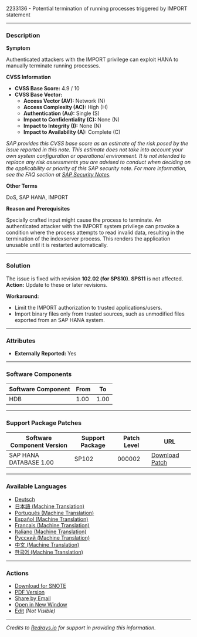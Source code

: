 2233136 - Potential termination of running processes triggered by IMPORT statement

---

### Description

**Symptom**

Authenticated attackers with the IMPORT privilege can exploit HANA to manually terminate running processes.

**CVSS Information**

- **CVSS Base Score:** 4.9 / 10
- **CVSS Base Vector:**
  - **Access Vector (AV):** Network (N)
  - **Access Complexity (AC):** High (H)
  - **Authentication (Au):** Single (S)
  - **Impact to Confidentiality (C):** None (N)
  - **Impact to Integrity (I):** None (N)
  - **Impact to Availability (A):** Complete (C)

_SAP provides this CVSS base score as an estimate of the risk posed by the issue reported in this note. This estimate does not take into account your own system configuration or operational environment. It is not intended to replace any risk assessments you are advised to conduct when deciding on the applicability or priority of this SAP security note. For more information, see the FAQ section at [SAP Security Notes](https://me.sap.com/securitynotes)._

**Other Terms**

DoS, SAP HANA, IMPORT

**Reason and Prerequisites**

Specially crafted input might cause the process to terminate. An authenticated attacker with the IMPORT system privilege can provoke a condition where the process attempts to read invalid data, resulting in the termination of the indexserver process. This renders the application unusable until it is restarted automatically.

---

### Solution

The issue is fixed with revision **102.02 (for SPS10)**. **SPS11** is not affected.  
**Action:** Update to these or later revisions.

**Workaround:**

- Limit the IMPORT authorization to trusted applications/users.
- Import binary files only from trusted sources, such as unmodified files exported from an SAP HANA system.

---

### Attributes

- **Externally Reported:** Yes

---

### Software Components

| Software Component | From | To  |
|--------------------|------|-----|
| HDB                | 1.00 | 1.00 |

---

### Support Package Patches

| Software Component Version | Support Package | Patch Level | URL                                                                                                                       |
|----------------------------|-----------------|-------------|---------------------------------------------------------------------------------------------------------------------------|
| SAP HANA DATABASE 1.00     | SP102           | 000002      | [Download Patch](https://me.sap.com/sap/support/swdc/notes?cvnr=01200615320200017790&support_package=SP102&patch_level=000002) |

---

### Available Languages

- [Deutsch](https://me.sap.com/notes/0002233136/D)
- [日本語 (Machine Translation)](https://me.sap.com/notes/0002233136/J)
- [Português (Machine Translation)](https://me.sap.com/notes/0002233136/P)
- [Español (Machine Translation)](https://me.sap.com/notes/0002233136/S)
- [Français (Machine Translation)](https://me.sap.com/notes/0002233136/F)
- [Italiano (Machine Translation)](https://me.sap.com/notes/0002233136/I)
- [Русский (Machine Translation)](https://me.sap.com/notes/0002233136/R)
- [中文 (Machine Translation)](https://me.sap.com/notes/0002233136/1)
- [한국어 (Machine Translation)](https://me.sap.com/notes/0002233136/3)

---

### Actions

- [Download for SNOTE](https://notesdownloads.sap.com/note/0040000018191692017)
- [PDF Version](https://me.sap.com/sap/support/sfm/notes/print/0002233136?language=en-US&token=BC448324ED18C59157ACCF81007F6DD6)
- [Share by Email](https://me.sap.com/notes/0002233136/share)
- [Open in New Window](https://me.sap.com/notes/0002233136/open)
- [Edit](https://i7p.wdf.sap.corp/sap/support/notes/edit/0002233136) _(Not Visible)_

---

*Credits to [Redrays.io](https://redrays.io) for support in providing this information.*